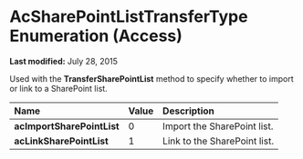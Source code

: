 
# AcSharePointListTransferType Enumeration (Access)

 **Last modified:** July 28, 2015

Used with the  **TransferSharePointList** method to specify whether to import or link to a SharePoint list.


|**Name**|**Value**|**Description**|
|:-----|:-----|:-----|
| **acImportSharePointList**|0|Import the SharePoint list.|
| **acLinkSharePointList**|1|Link to the SharePoint list.|
